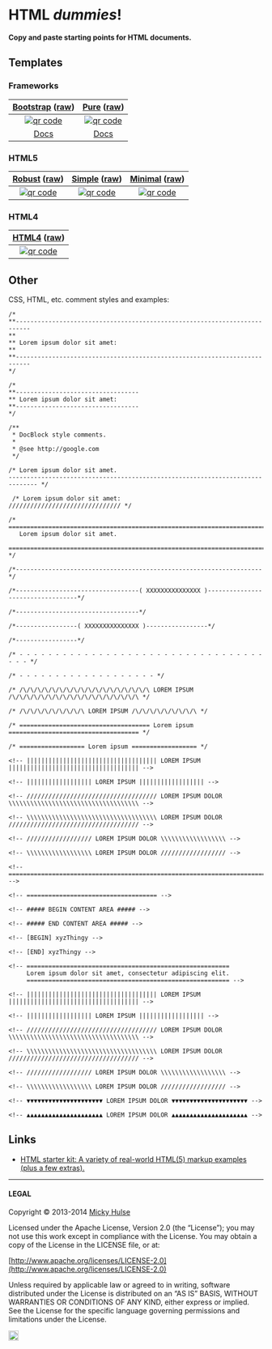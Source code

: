 # HTML _dummies_!

**Copy and paste starting points for HTML documents.**

## Templates

### Frameworks

| [Bootstrap](http://mhulse.github.io/html-dummies/frameworks/bootstrap.html) ([raw](https://raw.github.com/mhulse/html-dummies/gh-pages/frameworks/bootstrap.html)) | [Pure](http://mhulse.github.io/html-dummies/frameworks/pure.html) ([raw](https://raw.github.com/mhulse/html-dummies/gh-pages/frameworks/pure.html)) |
| :-: | :-: |
| [![qr code](http://chart.apis.google.com/chart?cht=qr&chl=http://mhulse.github.io/html-dummies/frameworks/bootstrap.html&chs=150x150)](http://mhulse.github.io/html-dummies/frameworks/bootstrap.html) | [![qr code](http://chart.apis.google.com/chart?cht=qr&chl=http://mhulse.github.io/html-dummies/frameworks/pure.html&chs=150x150)](http://mhulse.github.io/html-dummies/frameworks/pure.html) |
| [Docs](http://getbootstrap.com) | [Docs](http://purecss.io/) |

### HTML5

| [Robust](http://mhulse.github.io/html-dummies/html5/robust.html) ([raw](https://raw.github.com/mhulse/html-dummies/gh-pages/html5/robust.html)) | [Simple](http://mhulse.github.io/html-dummies/html5/simple.html) ([raw](https://raw.github.com/mhulse/html-dummies/gh-pages/html5/simple.html)) | [Minimal](http://mhulse.github.io/html-dummies/html5/minimal.html) ([raw](https://raw.github.com/mhulse/html-dummies/gh-pages/html5/minimal.html)) |
| :-: | :-: | :-: |
| [![qr code](http://chart.apis.google.com/chart?cht=qr&chl=http://mhulse.github.io/html-dummies/html5/robust.html&chs=150x150)](http://mhulse.github.io/html-dummies/html5/robust.html) | [![qr code](http://chart.apis.google.com/chart?cht=qr&chl=http://mhulse.github.io/html-dummies/html5/simple.html&chs=150x150)](http://mhulse.github.io/html-dummies/html5/simple.html) | [![qr code](http://chart.apis.google.com/chart?cht=qr&chl=http://mhulse.github.io/html-dummies/html5/minimal.html&chs=150x150)](http://mhulse.github.io/html-dummies/html5/minimal.html) |

### HTML4

| [HTML4](http://mhulse.github.io/html-dummies/html4/) ([raw](https://raw.github.com/mhulse/html-dummies/gh-pages/html4/index.html)) |
| :-: |
| [![qr code](http://chart.apis.google.com/chart?cht=qr&chl=http://mhulse.github.io/html-dummies/html4/index.html&chs=150x150)](http://mhulse.github.io/html-dummies/html4/) |

## Other

CSS, HTML, etc. comment styles and examples:

```text
/*
**--------------------------------------------------------------------------
**
** Lorem ipsum dolor sit amet:
**
**--------------------------------------------------------------------------
*/

/*
**----------------------------------
** Lorem ipsum dolor sit amet:
**----------------------------------
*/

/**
 * DocBlock style comments.
 *
 * @see http://google.com
 */

/* Lorem ipsum dolor sit amet.
------------------------------------------------------------------------------ */

 /* Lorem ipsum dolor sit amet:
/////////////////////////////// */

/* ==========================================================================
   Lorem ipsum dolor sit amet.
   ========================================================================== */

/*--------------------------------------------------------------------*/

/*----------------------------------( XXXXXXXXXXXXXXX )----------------------------------*/

/*----------------------------------*/

/*-----------------( XXXXXXXXXXXXXXX )-----------------*/

/*-----------------*/

/* - - - - - - - - - - - - - - - - - - - - - - - - - - - - - - - - - - - - - */

/* - - - - - - - - - - - - - - - - - - - */

/* /\/\/\/\/\/\/\/\/\/\/\/\/\/\/\/\/\/\ LOREM IPSUM /\/\/\/\/\/\/\/\/\/\/\/\/\/\/\/\/\/\ */

/* /\/\/\/\/\/\/\/\/\ LOREM IPSUM /\/\/\/\/\/\/\/\/\ */

/* ==================================== Lorem ipsum ==================================== */

/* ================== Lorem ipsum ================== */

<!-- |||||||||||||||||||||||||||||||||||| LOREM IPSUM |||||||||||||||||||||||||||||||||||| -->

<!-- |||||||||||||||||| LOREM IPSUM |||||||||||||||||| -->

<!-- //////////////////////////////////// LOREM IPSUM DOLOR  \\\\\\\\\\\\\\\\\\\\\\\\\\\\\\\\\\\\ -->

<!-- \\\\\\\\\\\\\\\\\\\\\\\\\\\\\\\\\\\\ LOREM IPSUM DOLOR //////////////////////////////////// -->

<!-- ////////////////// LOREM IPSUM DOLOR \\\\\\\\\\\\\\\\\\ -->

<!-- \\\\\\\\\\\\\\\\\\ LOREM IPSUM DOLOR ////////////////// -->

<!-- ======================================================================== -->

<!-- ==================================== -->

<!-- ##### BEGIN CONTENT AREA ##### -->

<!-- ##### END CONTENT AREA ##### -->

<!-- [BEGIN] xyzThingy -->

<!-- [END] xyzThingy -->

<!-- ========================================================
     Lorem ipsum dolor sit amet, consectetur adipiscing elit.
     ======================================================== -->

<!-- |||||||||||||||||||||||||||||||||||| LOREM IPSUM |||||||||||||||||||||||||||||||||||| -->

<!-- |||||||||||||||||| LOREM IPSUM |||||||||||||||||| -->

<!-- //////////////////////////////////// LOREM IPSUM DOLOR \\\\\\\\\\\\\\\\\\\\\\\\\\\\\\\\\\\\ -->

<!-- \\\\\\\\\\\\\\\\\\\\\\\\\\\\\\\\\\\\ LOREM IPSUM DOLOR //////////////////////////////////// -->

<!-- ////////////////// LOREM IPSUM DOLOR \\\\\\\\\\\\\\\\\\ -->

<!-- \\\\\\\\\\\\\\\\\\ LOREM IPSUM DOLOR ////////////////// -->

<!-- ▼▼▼▼▼▼▼▼▼▼▼▼▼▼▼▼▼▼▼▼▼ LOREM IPSUM DOLOR ▼▼▼▼▼▼▼▼▼▼▼▼▼▼▼▼▼▼▼▼▼ -->

<!-- ▲▲▲▲▲▲▲▲▲▲▲▲▲▲▲▲▲▲▲▲▲ LOREM IPSUM DOLOR ▲▲▲▲▲▲▲▲▲▲▲▲▲▲▲▲▲▲▲▲▲ -->
```

## Links

* [HTML starter kit: A variety of real-world HTML(5) markup examples (plus a few extras).](https://github.com/mhulse/html-starter-kit)

---

#### LEGAL

Copyright © 2013-2014 [Micky Hulse](http://mky.io)

Licensed under the Apache License, Version 2.0 (the “License”); you may not use this work except in compliance with the License. You may obtain a copy of the License in the LICENSE file, or at:

[http://www.apache.org/licenses/LICENSE-2.0](http://www.apache.org/licenses/LICENSE-2.0)

Unless required by applicable law or agreed to in writing, software distributed under the License is distributed on an “AS IS” BASIS, WITHOUT WARRANTIES OR CONDITIONS OF ANY KIND, either express or implied. See the License for the specific language governing permissions and limitations under the License.

<img width="20" height="20" align="absmiddle" src="https://github.global.ssl.fastly.net/images/icons/emoji/octocat.png" alt=":octocat:" title=":octocat:" class="emoji">
